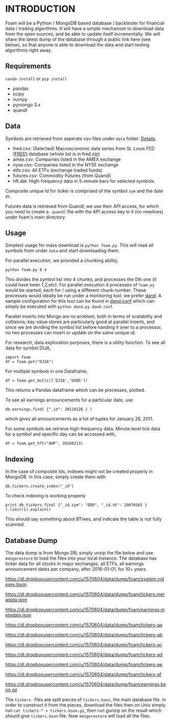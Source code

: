 # INTRODUCTION

Foam will be a Python / MongoDB based database / backtester for
financial data / trading algorithms. It will have a simple mechanism
to download data from the open sources, and be able to update itself
incrementally. We will share the latest dump of the database through a
public link here (see below), so that anyone is able to download the
data and start testing algorithms right away.

## Requirements

`conda install` or `pip install`

* pandas
* scipy
* numpy
* pymongo 3.x 
* quandl

## Data

Symbols are retrieved from seperate csv files under `data`
folder. [Details](data/README.md).

* fred.csv: (Selected) Macroeconomic data series from St. Louis FED
  ([FRED][2]) database (whole list is in fred.zip)  
* amex.csv: Companies listed in the AMEX exchange
* nyse.csv: Companies listed in the NYSE exchange
* etfs.csv: All ETFs (exchange traded funds)
* futures.csv: Commodity Futures (from Quandl)
* hft.dat: High-frequency data in 5-minute bars for selected symbols.

Composite unique Id for ticker is comprised of the symbol `sym` and
the date `dt`.

Futures data is retrieved from Quandl; we use their API access, for
which you need to create a `.quandl` file with the API access key in
it (no newlines) under foam's main directory.

## Usage

Simplest usage for mass download is `python foam.py`. This will read
all symbols from under `data` and start downloading them.

For parallel execution, we provided a chunking ability,

```
python foam.py 0 4
```

This divides the symbol list into 4 chunks, and processes the 0th one
(it could have been 1,2,etc). For parallel execution 4 processes of
`foam.py` would be started, each for / using a different chunk number.
These processes would ideally be run under a monitoring tool, we
prefer [dand][1]. A sample configuration for this tool can be found in
[dand.conf](dand.conf) which can simply be executed with `python
dand.py dand.conf`.

Parallel inserts into Mongo are no problem, both in terms of
scalability and collisions; key value stores are particularly good at
parallel inserts, and since we are dividing the symbol list
before handing it over to a processor, no two processes can insert or
update on the same unique id. 

For research, data exploration purposes, there is a utility
function. To see all data for symbol DIJA,

```
import foam
df = foam.get("DJIA")
```

For multiple symbols in one Dataframe,

```
df = foam.get_multi(['DJIA','GOOG'])
```

This returns a Pandas dataframe which can be processes, plotted.

To see all earnings announcements for a particular date, use

```
db.earnings.find( {"_id": 20110126 } )
```

which gives all announcements as a list of tuples for January 26, 2011. 

For some symbols we retrieve high-frequency data. Minute level tick
data for a symbol and specific day can be accessed with,

```
df = foam.get_hft("AHP", 20160213)
```

## Indexing

In the case of composite Ids, indexes might not be created properly in
MongoDB. In this case, simply create them with

```
db.tickers.create_index("_id")
```

To check indexing is working properly

```
print db.tickers.find( {"_id.sym": "DDD", "_id.dt": 20070101 } ).limit(1).explain()
```

This should say something about BTrees, and indicate the table is not
fully scanned. 

## Database Dump

The data dump is from Mongo DB; simply unzip the file below and use
`mongorestore` to load the files into your local instance. The
database has ticker data for all stocks in major exchanges, all ETFs,
all earnings announcement dates per company, after 2016-01-01, for 10+
years.

https://dl.dropboxusercontent.com/u/1570604/data/dump/foam/system.indexes.bson

https://dl.dropboxusercontent.com/u/1570604/data/dump/foam/tickers.metadata.json

https://dl.dropboxusercontent.com/u/1570604/data/dump/foam/earnings.metadata.json

https://dl.dropboxusercontent.com/u/1570604/data/dump/foam/tickers-aa

https://dl.dropboxusercontent.com/u/1570604/data/dump/foam/tickers-ab

https://dl.dropboxusercontent.com/u/1570604/data/dump/foam/tickers-ac

https://dl.dropboxusercontent.com/u/1570604/data/dump/foam/tickers-ad

https://dl.dropboxusercontent.com/u/1570604/data/dump/foam/tickers-ae

https://dl.dropboxusercontent.com/u/1570604/data/dump/foam/tickers-af

https://dl.dropboxusercontent.com/u/1570604/data/dump/foam/earnings.bson.gz

The `tickers-` files are split pieces of `tickers.bson`, the main
database file. In order to construct it from the pieces, download the
files then on Unix simply run `cat tickers-* > tickers.bson.gz`, then
run gunzip on the result which should give `tickers.bson` file. Now
`mongorestore` will load all the files.

[1]: https://github.com/burakbayramli/dand

[2]: https://www.stlouisfed.org

